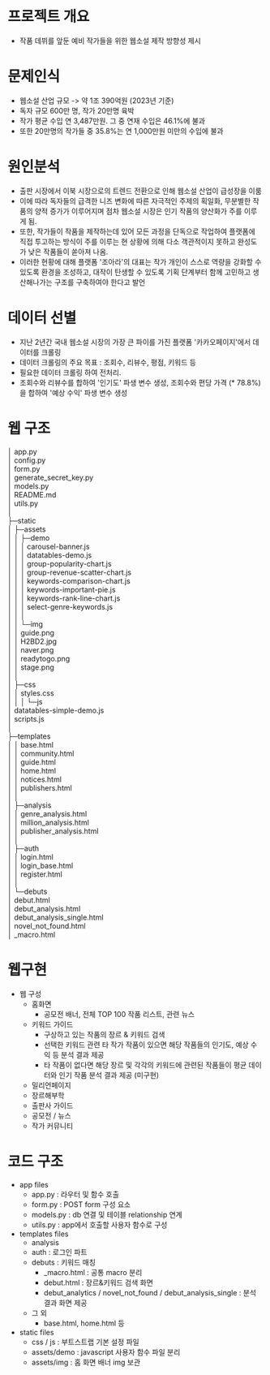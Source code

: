 # 프로젝트 개요
  - 작품 데뷔를 앞둔 예비 작가들을 위한 웹소설 제작 방향성 제시

# 문제인식
  - 웹소설 산업 규모 -> 약 1조 390억원 (2023년 기준)
  - 독자 규모 600만 명, 작가 20만명 육박
  - 작가 평균 수입 연 3,487만원. 그 중 연재 수입은 46.1%에 불과
  - 또한 20만명의 작가들 중 35.8%는 연 1,000만원 미만의 수입에 불과

# 원인분석
  - 출판 시장에서 이북 시장으로의 트렌드 전환으로 인해 웹소설 산업이 급성장을 이룸
  - 이에 따라 독자들의 급격한 니즈 변화에 따른 자극적인 주제의 획일화, 무분별한 작품의 양적 증가가 이루어지며 점차 웹소설 시장은 인기 작품의 양산화가 주를 이루게 됨.
  - 또한, 작가들이 작품을 제작하는데 있어 모든 과정을 단독으로 작업하여 플랫폼에 직접 투고하는 방식이 주를 이루는 현 상황에 의해 다소 객관적이지 못하고 완성도가 낮은 작품들이 쏟아져 나옴.
  - 이러한 현황에 대해 플랫폼 '조아라'의 대표는 작가 개인이 스스로 역량을 강화할 수 있도록 환경을 조성하고, 대작이 탄생할 수 있도록 기획 단계부터 함께 고민하고 생산해나가는 구조를 구축하여야 한다고 발언

# 데이터 선별
  - 지난 2년간 국내 웹소설 시장의 가장 큰 파이를 가진 플랫폼 '카카오페이지'에서 데이터를 크롤링
  - 데이터 크롤링의 주요 목표 : 조회수, 리뷰수, 평점, 키워드 등
  - 필요한 데이터 크롤링 하여 전처리.
  - 조회수와 리뷰수를 합하여 '인기도' 파생 변수 생성, 조회수와 편당 가격 (* 78.8%)을 합하여 '예상 수익' 파생 변수 생성

# 웹 구조
│  app.py\
│  config.py\
│  form.py\
│  generate_secret_key.py\
│  models.py\
│  README.md\
│  utils.py\
│\
├─static\
│  ├─assets\
│  │  ├─demo\
│  │  │      carousel-banner.js\
│  │  │      datatables-demo.js\
│  │  │      group-popularity-chart.js\
│  │  │      group-revenue-scatter-chart.js\
│  │  │      keywords-comparison-chart.js\
│  │  │      keywords-important-pie.js\
│  │  │      keywords-rank-line-chart.js\
│  │  │      select-genre-keywords.js\
│  │  │\
│  │  └─img\
│  │          guide.png\
│  │          H2BD2.jpg\
│  │          naver.png\
│  │          readytogo.png\
│  │          stage.png\
│  │\
│  ├─css\
│  │      styles.css\
│  │
│  └─js\
│          datatables-simple-demo.js\
│          scripts.js\
│\
├─templates\
│  │  base.html\
│  │  community.html\
│  │  guide.html\
│  │  home.html\
│  │  notices.html\
│  │  publishers.html\
│  │\
│  ├─analysis\
│  │      genre_analysis.html\
│  │      million_analysis.html\
│  │      publisher_analysis.html\
│  │      \
│  ├─auth\
│  │      login.html\
│  │      login_base.html\
│  │      register.html\
│  │\
│  └─debuts\
│          debut.html\
│          debut_analysis.html\
│          debut_analysis_single.html\
│          novel_not_found.html\
│          _macro.html

# 웹구현
  - 웹 구성
    - 홈화면
      - 공모전 배너, 전체 TOP 100 작품 리스트, 관련 뉴스
    - 키워드 가이드
      - 구상하고 있는 작품의 장르 & 키워드 검색
      - 선택한 키워드 관련 타 작가 작품이 있으면 해당 작품들의 인기도, 예상 수익 등 분석 결과 제공
      - 타 작품이 없다면 해당 장르 및 각각의 키워드에 관련된 작품들이 평균 데이터와 인기 작품 분석 결과 제공
    (미구현)
    - 밀리언페이지
    - 장르해부학
    - 출판사 가이드
    - 공모전 / 뉴스
    - 작가 커뮤니티

# 코드 구조
  - app files
    - app.py : 라우터 및 함수 호출
    - form.py : POST form 구성 요소
    - models.py : db 연결 및 테이블 relationship 연계
    - utils.py : app에서 호출할 사용자 함수로 구성
  - templates files
    - analysis
    - auth : 로그인 파트
    - debuts : 키워드 매칭
      - _macro.html : 공통 macro 분리
      - debut.html : 장르&키워드 검색 화면
      - debut_analytics / novel_not_found / debut_analysis_single : 분석 결과 화면 제공
    - 그 외
      - base.html, home.html 등
  - static files
    - css / js : 부트스트랩 기본 설정 파일
    - assets/demo : javascript 사용자 함수 파일 분리
    - assets/img : 홈 화면 배너 img 보관
